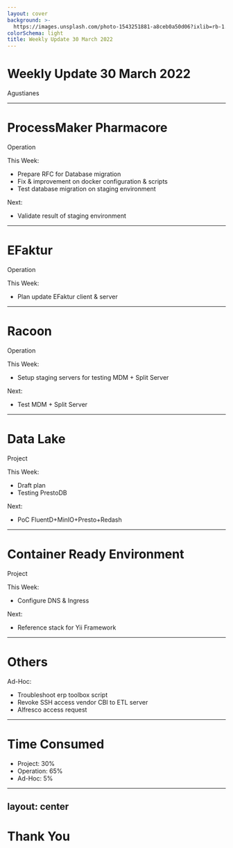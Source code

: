 ```yaml
---
layout: cover
background: >-
  https://images.unsplash.com/photo-1543251881-a8ceb0a50d06?ixlib=rb-1.2.1&ixid=MnwxMjA3fDB8MHxwaG90by1wYWdlfHx8fGVufDB8fHx8&auto=format&fit=crop&w=1470&q=80
colorSchema: light
title: Weekly Update 30 March 2022
---
```


# Weekly Update 30 March 2022

Agustianes

---

# ProcessMaker Pharmacore

Operation

This Week:
- Prepare RFC for Database migration
- Fix & improvement on docker configuration & scripts
- Test database migration on staging environment

Next:
- Validate result of staging environment

---

# EFaktur

Operation

This Week:
- Plan update EFaktur client & server

---

# Racoon

Operation

This Week:
- Setup staging servers for testing MDM + Split Server

Next:
- Test MDM + Split Server

---

# Data Lake

Project

This Week:
- Draft plan
- Testing PrestoDB

Next:
- PoC FluentD+MinIO+Presto+Redash

---

# Container Ready Environment

Project

This Week:
- Configure DNS & Ingress

Next:
- Reference stack for Yii Framework

---

# Others

Ad-Hoc:
- Troubleshoot erp toolbox script
- Revoke SSH access vendor CBI to ETL server
- Alfresco access request

---

# Time Consumed

- Project: 30%
- Operation: 65%
- Ad-Hoc: 5%

---
layout: center
---

# Thank You
